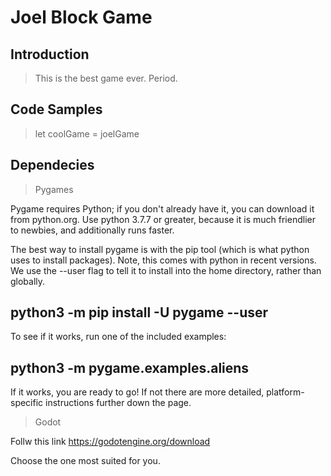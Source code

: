 # Joel Block Game

## Introduction

> This is the best game ever. Period.

## Code Samples

> let coolGame = joelGame

## Dependecies

> Pygames

Pygame requires Python; if you don't already have it, you can download it from python.org. Use python 3.7.7 or greater, because it is much friendlier to newbies, and additionally runs faster.

The best way to install pygame is with the pip tool (which is what python uses to install packages). Note, this comes with python in recent versions. We use the --user flag to tell it to install into the home directory, rather than globally.

## python3 -m pip install -U pygame --user
To see if it works, run one of the included examples:

## python3 -m pygame.examples.aliens
If it works, you are ready to go! If not there are more detailed, platform-specific instructions further down the page.

> Godot

Follw this link https://godotengine.org/download

Choose the one most suited for you.